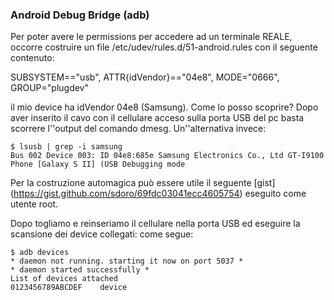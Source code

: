 ### Android Debug Bridge (adb)

Per poter avere le permissions per accedere ad un terminale REALE, occorre
costruire un file /etc/udev/rules.d/51-android.rules con il seguente
contenuto:

SUBSYSTEM=="usb", ATTR{idVendor}=="04e8", MODE="0666", GROUP="plugdev"

il mio device ha idVendor 04e8 (Samsung).
Come lo posso scoprire? Dopo aver inserito il cavo con il cellulare acceso
sulla porta USB del pc basta scorrere
l''output del comando dmesg. Un''alternativa invece:

	$ lsusb | grep -i samsung
	Bus 002 Device 003: ID 04e8:685e Samsung Electronics Co., Ltd GT-I9100 Phone [Galaxy S II] (USB Debugging mode

Per la costruzione automagica può essere utile il seguente
[gist]
(https://gist.github.com/sdoro/69fdc03041ecc4605754) eseguito come utente root.

Dopo togliamo e reinseriamo il cellulare nella porta USB ed eseguire la scansione dei device collegati:
come segue:

	$ adb devices
	* daemon not running. starting it now on port 5037 *
	* daemon started successfully *
	List of devices attached
	0123456789ABCDEF    device


